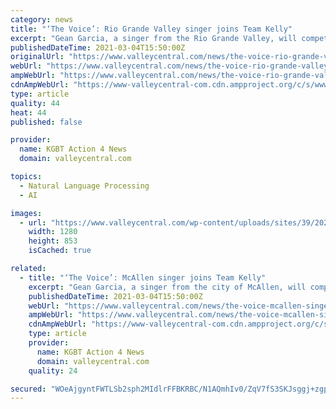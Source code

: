 ```yaml
---
category: news
title: "‘The Voice’: Rio Grande Valley singer joins Team Kelly"
excerpt: "Gean Garcia, a singer from the Rio Grande Valley, will compete on NBC’s “The Voice,” on Team Kelly. The premiere episode of ‘The Voice’ Season 20 saw"
publishedDateTime: 2021-03-04T15:50:00Z
originalUrl: "https://www.valleycentral.com/news/the-voice-rio-grande-valley-singer-joins-team-kelly/"
webUrl: "https://www.valleycentral.com/news/the-voice-rio-grande-valley-singer-joins-team-kelly/"
ampWebUrl: "https://www.valleycentral.com/news/the-voice-rio-grande-valley-singer-joins-team-kelly/amp/"
cdnAmpWebUrl: "https://www-valleycentral-com.cdn.ampproject.org/c/s/www.valleycentral.com/news/the-voice-rio-grande-valley-singer-joins-team-kelly/amp/"
type: article
quality: 44
heat: 44
published: false

provider:
  name: KGBT Action 4 News
  domain: valleycentral.com

topics:
  - Natural Language Processing
  - AI

images:
  - url: "https://www.valleycentral.com/wp-content/uploads/sites/39/2021/03/NBC-3-1.jpg?w=1280"
    width: 1280
    height: 853
    isCached: true

related:
  - title: "‘The Voice’: McAllen singer joins Team Kelly"
    excerpt: "Gean Garcia, a singer from the city of McAllen, will compete on NBC’s “The Voice,” on Team Kelly. The premiere episode of ‘The Voice’ Season 20 saw"
    publishedDateTime: 2021-03-04T15:50:00Z
    webUrl: "https://www.valleycentral.com/news/the-voice-mcallen-singer-joins-team-kelly/"
    ampWebUrl: "https://www.valleycentral.com/news/the-voice-mcallen-singer-joins-team-kelly/amp/"
    cdnAmpWebUrl: "https://www-valleycentral-com.cdn.ampproject.org/c/s/www.valleycentral.com/news/the-voice-mcallen-singer-joins-team-kelly/amp/"
    type: article
    provider:
      name: KGBT Action 4 News
      domain: valleycentral.com
    quality: 24

secured: "WOeAjgyntFWTLSb2sph2MIdlrFFBKRBC/N1AQmhIv0/ZqV7fS3SKJsggj+zgph4eMLPiBEiWwCNSzvRcjbK2E14gdnEvbCUkdsodRCs7yBY7tkbB6MN7fJRgl166Jf8YYXVjfdnYJWIC1cURj5piwh9UID0tsG3v1EYFlz4uv56QIrxIprxd1rMqDW2+IinGMw5EJKpGcoFEb5POcBgoUI6Ei4mesZA7SPuUwm4uGSLDdiIg1758TKi/b0ruKUDufQ61sq2KtoG3YsAlm9SuS/wftkjpRDRo3zx37g1EFyXlks7GAdqUleT9b2GGC6D7GUAVhOpZAFwZcLdE2Nz6MmRl7JrbrvOEx+UL/4CYuhc=;SvVICByOpI6xVqwJpX8kuA=="
---
```


